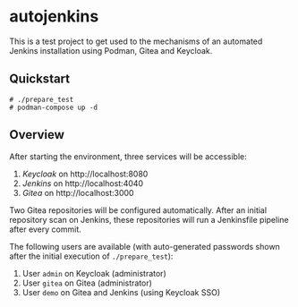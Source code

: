 # autojenkins

This is a test project to get used to the mechanisms of an automated
Jenkins installation using Podman, Gitea and Keycloak.

## Quickstart

```
# ./prepare_test
# podman-compose up -d
```

## Overview

After starting the environment, three services will be accessible:

1. *Keycloak* on http://localhost:8080
2. *Jenkins* on http://localhost:4040
3. *Gitea* on http://localhost:3000

Two Gitea repositories will be configured automatically. After an
initial repository scan on Jenkins, these repositories will run a
Jenkinsfile pipeline after every commit.

The following users are available (with auto-generated passwords shown
after the initial execution of `./prepare_test`):

1. User `admin` on Keycloak (administrator)
2. User `gitea` on Gitea (administrator)
3. User `demo` on Gitea and Jenkins (using Keycloak SSO)
